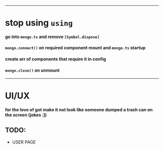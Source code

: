 ***
# stop using ``using``
#### go into ``mongo.ts`` and remove ``[Symbol.dispose]``
#### ``mongo.connect()`` on required component mount and ``mongo.ts`` startup
#### create arr of components that require it in config
#### ``mongo.close()`` on unmount

***
# UI/UX
#### for the love of got make it not look like someone dumped a trash can on the screen (jokes :])


TODO:
-
- USER PAGE